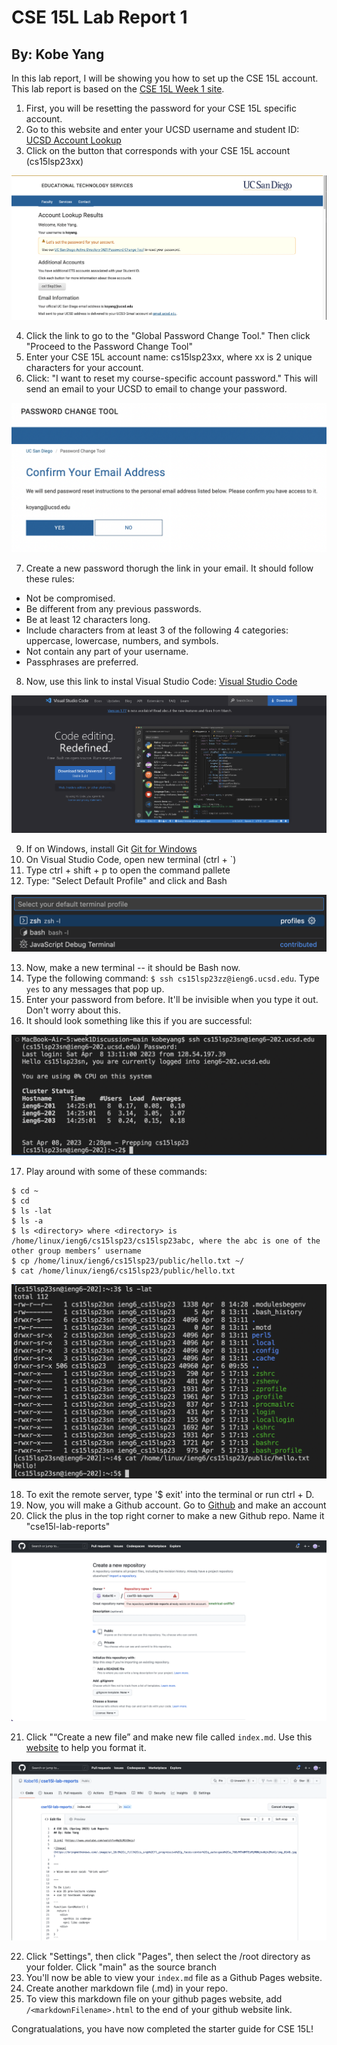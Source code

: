 # CSE 15L Lab Report 1
## By: Kobe Yang

In this lab report, I will be showing you how to set up the CSE 15L account. 
This lab report is based on the [CSE 15L Week 1 site](https://ucsd-cse15l-s23.github.io/week/week1/).

1. First, you will be resetting the password for your CSE 15L specific account. 
2. Go to this website and enter your UCSD username and student ID: [UCSD Account Lookup](https://sdacs.ucsd.edu/~icc/index.php)
3. Click on the button that corresponds with your CSE 15L account (cs15lsp23xx)

![Image](UCSD-Account-Lookup-Screenshot.png)

4. Click the link to go to the "Global Password Change Tool." Then click "Proceed to the Password Change Tool"
5. Enter your CSE 15L account name: cs15lsp23xx, where xx is 2 unique characters for your account. 
6. Click: "I want to reset my course-specific account password." This will send an email to your UCSD to email to change your password. 

![Image](Password-change-email-screenshot.png)

7. Create a new password thorugh the link in your email. It should follow these rules: 
- Not be compromised.
- Be different from any previous passwords.
- Be at least 12 characters long.
- Include characters from at least 3 of the following 4 categories: uppercase, lowercase, numbers, and symbols.
- Not contain any part of your username.
- Passphrases are preferred.

8. Now, use this link to instal Visual Studio Code: [Visual Studio Code](https://code.visualstudio.com)

![Image](VScode-download-screenshot.png)

9. If on Windows, install Git [Git for Windows](https://gitforwindows.org)
10. On Visual Studio Code, open new terminal (ctrl + `)
11. Type ctrl + shift + p to open the command pallete
12. Type: "Select Default Profile" and click and Bash

![Image](bash-screenshot.png)

13. Now, make a new terminal -- it should be Bash now. 
14. Type the following command: `$ ssh cs15lsp23zz@ieng6.ucsd.edu`. Type `yes` to any messages that pop up. 
15. Enter your password from before. It'll be invisible when you type it out. Don't worry about this. 
16. It should look something like this if you are successful: 

![Image](SSH-information-screenshot.png)

17. Play around with some of these commands: 
```
$ cd ~
$ cd
$ ls -lat
$ ls -a
$ ls <directory> where <directory> is /home/linux/ieng6/cs15lsp23/cs15lsp23abc, where the abc is one of the other group members’ username
$ cp /home/linux/ieng6/cs15lsp23/public/hello.txt ~/
$ cat /home/linux/ieng6/cs15lsp23/public/hello.txt
```

![Image](commands-screenshot.png)

18. To exit the remote server, type '$ exit' into the terminal or run ctrl + D. 
19. Now, you will make a Github account. Go to [Github](https://github.com) and make an account
20. Click the plus in the top right corner to make a new Github repo. Name it "cse15l-lab-reports"

![Image](make-githubaccount-screenshot.png)

21. Click "“Create a new file” and make new file called `index.md`. Use this [website](https://commonmark.org/help/) to help you format it. 

![Image](github-pages-screenshot.png)

22. Click "Settings", then click "Pages", then select the /root directory as your folder. Click "main" as the source branch
23. You'll now be able to view your `index.md` file as a Github Pages website. 
24. Create another markdown file (.md) in your repo. 
25. To view this markdown file on your github pages website, add `/<markdownFilename>.html` to the end of your github website link. 



Congratualations, you have now completed the starter guide for CSE 15L!


